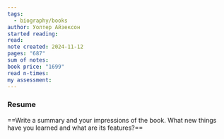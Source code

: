 ```yaml
---
tags:
  - biography/books
author: Уолтер Айзексон
started reading: 
read: 
note created: 2024-11-12
pages: "687"
sum of notes: 
book price: "1699"
read n-times: 
my assessment:
---
```

### Resume
==Write a summary and your impressions of the book. What new things have you learned and what are its features?==

